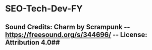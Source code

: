 # SEO-Tech-Dev-FY

## Sound Credits: Charm by Scrampunk -- https://freesound.org/s/344696/ -- License: Attribution 4.0##
